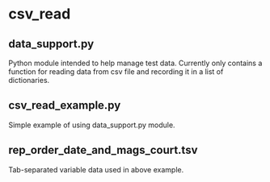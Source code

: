 # csv_read
## data_support.py
Python module intended to help manage test data.
Currently only contains a function for reading 
data from csv file and recording it in a list
of dictionaries.

## csv_read_example.py
Simple example of using data_support.py module.

## rep_order_date_and_mags_court.tsv
Tab-separated variable data used in above example.
